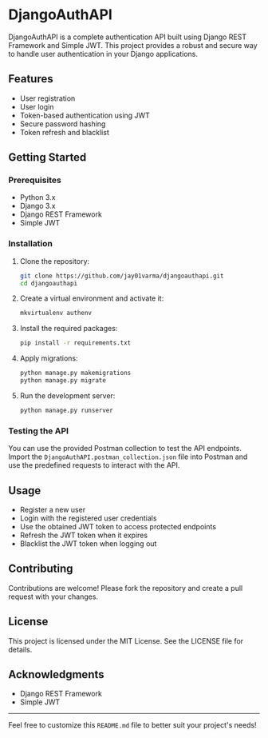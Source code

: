 # DjangoAuthAPI

DjangoAuthAPI is a complete authentication API built using Django REST Framework and Simple JWT. This project provides a robust and secure way to handle user authentication in your Django applications.

## Features

- User registration
- User login
- Token-based authentication using JWT
- Secure password hashing
- Token refresh and blacklist

## Getting Started

### Prerequisites

- Python 3.x
- Django 3.x
- Django REST Framework
- Simple JWT

### Installation

1. Clone the repository:

    ```bash
    git clone https://github.com/jay01varma/djangoauthapi.git
    cd djangoauthapi
    ```

2. Create a virtual environment and activate it:

    ```bash
    mkvirtualenv authenv
    ```

3. Install the required packages:

    ```bash
    pip install -r requirements.txt
    ```

4. Apply migrations:

    ```bash
    python manage.py makemigrations
    python manage.py migrate
    ```

5. Run the development server:

    ```bash
    python manage.py runserver
    ```

### Testing the API

You can use the provided Postman collection to test the API endpoints. Import the `DjangoAuthAPI.postman_collection.json` file into Postman and use the predefined requests to interact with the API.

## Usage

- Register a new user
- Login with the registered user credentials
- Use the obtained JWT token to access protected endpoints
- Refresh the JWT token when it expires
- Blacklist the JWT token when logging out

## Contributing

Contributions are welcome! Please fork the repository and create a pull request with your changes.

## License

This project is licensed under the MIT License. See the LICENSE file for details.

## Acknowledgments

- Django REST Framework
- Simple JWT

---

Feel free to customize this `README.md` file to better suit your project's needs!
